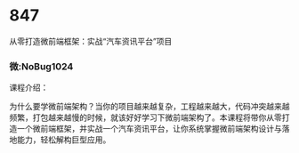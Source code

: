 # 847
从零打造微前端框架：实战“汽车资讯平台”项目
### 微:NoBug1024 


课程介绍：

为什么要学微前端架构？当你的项目越来越复杂，工程越来越大，代码冲突越来越频繁，打包越来越慢的时候，就该好好学习下微前端架构了。本课程将带你从零打造一个微前端框架，并实战一个汽车资讯平台，让你系统掌握微前端架构设计与落地能力，轻松解构巨型应用。
